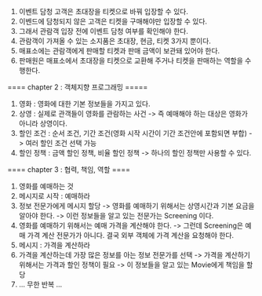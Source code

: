 1. 이벤트 담청 고객은 초대장을 티켓으로 바꿔 입장할 수 있다.
2. 이벤드에 담청되지 않은 고객은 티켓을 구매해야만 입장할 수 있다.
3. 그래서 관람객 입장 전에 이벤트 담청 여부를 확인해야 한다.
4. 관람객이 가져올 수 있는 소지품은 초대장, 현금, 티켓 3가지 뿐이다.
5. 매표소에는 관람객에게 판매할 티켓과 판매 금액이 보관돼 있어야 한다.
6. 판매원은 매표소에서 초대장을 티켓으로 교환해 주거나 티켓을 판매하는 역할을 수행한다.

==== chapter 2 : 객체지향 프로그래밍 =====
1. 영화 : 영화에 대한 기본 정보들을 가지고 있다.
2. 상영 : 실제로 관객들이 영화를 관람하는 사건
-> 즉 예매해야 하는 대상은 영화가 아니라 상영이다.
3. 할인 조건 : 순서 조건, 기간 조건(영화 시작 시간이 기간 조건안에 포함되면 부합) -> 여러 할인 조건 선택 가능
4. 할인 정책 : 금액 할인 정책, 비율 할인 정책 -> 하나의 할인 정책만 사용할 수 있다.

==== chapter 3 : 협력, 책임, 역할 ====
1. 영화를 예매하는 것
2. 메시지로 시작 : 예매하라
3. 정보 전문가에게 메시지 할당
-> 영화를 예매하기 위해서는 상영시간과 기본 요금을 알아야 한다.
-> 이런 정보들을 알고 있는 전문가는 Screening 이다.
4. 영화를 예매하기 위해서는 예매 가격을 계산해야 한다.
-> 그런데 Screening은 예매 가격 계산 전문가가 아니다. 결국 외부 객체에 가격 계산을 요청해야 한다.
5. 메시지 : 가격을 계산하라
6. 가격을 계산하는데 가장 많은 정보를 아는 정보 전문가를 선택
-> 가격을 계산하기 위해서는 가격과 할인 정책이 필요
-> 이 정보들을 알고 있는 Movie에게 책임을 할당
7. ... 무한 반복 ...